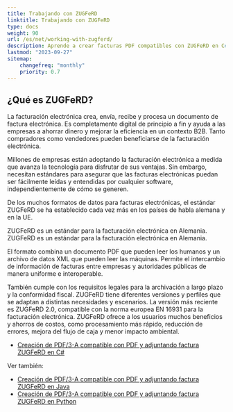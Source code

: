 ```yaml
---
title: Trabajando con ZUGFeRD
linktitle: Trabajando con ZUGFeRD
type: docs
weight: 90
url: /es/net/working-with-zugferd/
description: Aprende a crear facturas PDF compatibles con ZUGFeRD en C# en Aspose.PDF para .NET
lastmod: "2023-09-27"
sitemap:
    changefreq: "monthly"
    priority: 0.7
---
```


## ¿Qué es ZUGFeRD?

La facturación electrónica crea, envía, recibe y procesa un documento de factura electrónica. Es completamente digital de principio a fin y ayuda a las empresas a ahorrar dinero y mejorar la eficiencia en un contexto B2B. Tanto compradores como vendedores pueden beneficiarse de la facturación electrónica.

Millones de empresas están adoptando la facturación electrónica a medida que avanza la tecnología para disfrutar de sus ventajas. Sin embargo, necesitan estándares para asegurar que las facturas electrónicas puedan ser fácilmente leídas y entendidas por cualquier software, independientemente de cómo se generen.

De los muchos formatos de datos para facturas electrónicas, el estándar ZUGFeRD se ha establecido cada vez más en los países de habla alemana y en la UE.

ZUGFeRD es un estándar para la facturación electrónica en Alemania.
ZUGFeRD es un estándar para la facturación electrónica en Alemania.

El formato combina un documento PDF que pueden leer los humanos y un archivo de datos XML que pueden leer las máquinas. Permite el intercambio de información de facturas entre empresas y autoridades públicas de manera uniforme e interoperable.

También cumple con los requisitos legales para la archivación a largo plazo y la conformidad fiscal. ZUGFeRD tiene diferentes versiones y perfiles que se adaptan a distintas necesidades y escenarios. La versión más reciente es ZUGFeRD 2.0, compatible con la norma europea EN 16931 para la facturación electrónica.
ZUGFeRD ofrece a los usuarios muchos beneficios y ahorros de costos, como procesamiento más rápido, reducción de errores, mejora del flujo de caja y menor impacto ambiental.

* [Creación de PDF/3-A compatible con PDF y adjuntando factura ZUGFeRD en C#](/pdf/es/net/attach-zugferd/)

Ver también:

* [Creación de PDF/3-A compatible con PDF y adjuntando factura ZUGFeRD en Java](/pdf/es/java/attach-zugferd/)
* [Creación de PDF/3-A compatible con PDF y adjuntando factura ZUGFeRD en Python](/pdf/es/python-net/attach-zugferd/)

